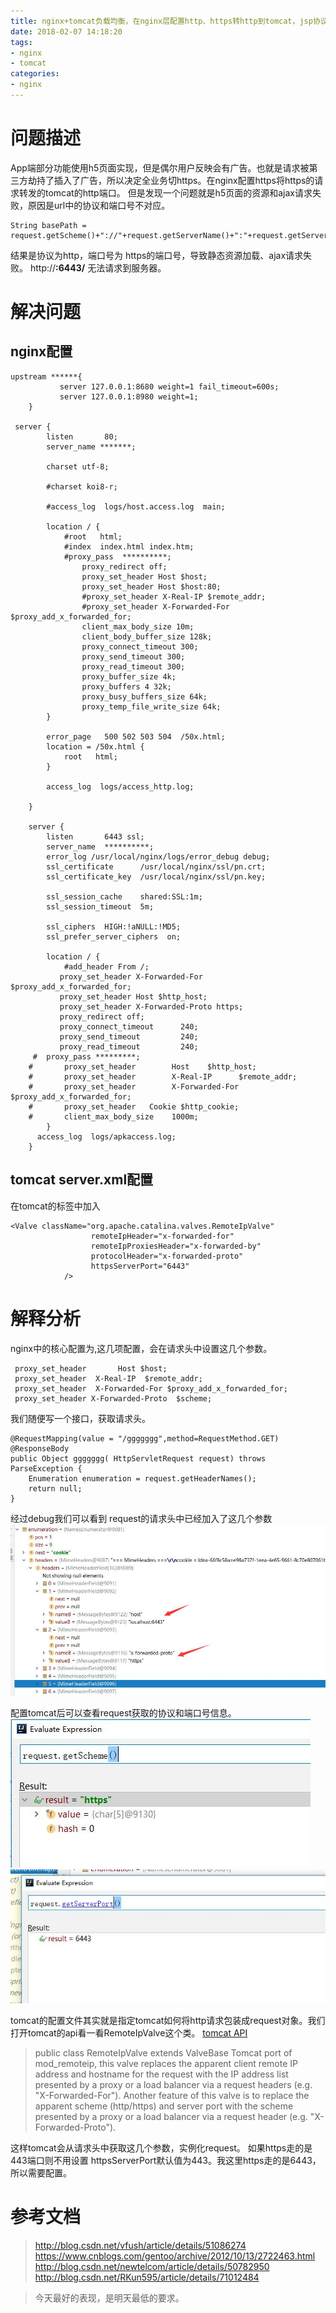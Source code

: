 ```yaml
---
title: nginx+tomcat负载均衡，在nginx层配置http、https转http到tomcat，jsp协议和端口号不对应问题
date: 2018-02-07 14:18:20
tags:
- nginx
- tomcat
categories:
- nginx
---
```


# 问题描述
App端部分功能使用h5页面实现，但是偶尔用户反映会有广告。也就是请求被第三方劫持了插入了广告，所以决定全业务切https。在nginx配置https将https的请求转发的tomcat的http端口。
但是发现一个问题就是h5页面的资源和ajax请求失败，原因是url中的协议和端口号不对应。
<!-- more -->
```
String basePath = request.getScheme()+"://"+request.getServerName()+":"+request.getServerPort()+path+"/";
```
结果是协议为http，端口号为 https的端口号，导致静态资源加载、ajax请求失败。
http://****:6443/**** 无法请求到服务器。

# 解决问题

## nginx配置
```
upstream ******{
           server 127.0.0.1:8680 weight=1 fail_timeout=600s;
           server 127.0.0.1:8980 weight=1;
    }

 server {
        listen       80;
        server_name *******;

        charset utf-8;

        #charset koi8-r;

        #access_log  logs/host.access.log  main;

        location / {
            #root   html;
            #index  index.html index.htm;
            #proxy_pass  **********;
                proxy_redirect off;
                proxy_set_header Host $host;
                proxy_set_header Host $host:80;
                #proxy_set_header X-Real-IP $remote_addr;
                #proxy_set_header X-Forwarded-For $proxy_add_x_forwarded_for;
                client_max_body_size 10m;
                client_body_buffer_size 128k;
                proxy_connect_timeout 300;
                proxy_send_timeout 300;
                proxy_read_timeout 300;
                proxy_buffer_size 4k;
                proxy_buffers 4 32k;
                proxy_busy_buffers_size 64k;
                proxy_temp_file_write_size 64k;
        }

        error_page   500 502 503 504  /50x.html;
        location = /50x.html {
            root   html;
        }

        access_log  logs/access_http.log;

    }

    server {
        listen       6443 ssl;
        server_name  **********;
        error_log /usr/local/nginx/logs/error_debug debug; 
        ssl_certificate      /usr/local/nginx/ssl/pn.crt;
        ssl_certificate_key  /usr/local/nginx/ssl/pn.key;
    
        ssl_session_cache    shared:SSL:1m;
        ssl_session_timeout  5m;
    
        ssl_ciphers  HIGH:!aNULL:!MD5;
        ssl_prefer_server_ciphers  on;
    
        location / {  
            #add_header From /;
           proxy_set_header X-Forwarded-For $proxy_add_x_forwarded_for;
           proxy_set_header Host $http_host;
           proxy_set_header X-Forwarded-Proto https;
           proxy_redirect off;
           proxy_connect_timeout      240;
           proxy_send_timeout         240;
           proxy_read_timeout         240;
	 #  proxy_pass *********;  
	#		proxy_set_header		Host	$http_host;
	#		proxy_set_header		X-Real-IP	   $remote_addr;
	#		proxy_set_header		X-Forwarded-For $proxy_add_x_forwarded_for;
	#		proxy_set_header   Cookie $http_cookie; 
	#		client_max_body_size	1000m; 
        } 
      access_log  logs/apkaccess.log;
    }
```

## tomcat server.xml配置

在tomcat的<Host>标签中加入
```
<Valve className="org.apache.catalina.valves.RemoteIpValve"  
                  remoteIpHeader="x-forwarded-for"  
                  remoteIpProxiesHeader="x-forwarded-by"  
                  protocolHeader="x-forwarded-proto"  
                  httpsServerPort="6443"
            />  
```

# 解释分析

nginx中的核心配置为,这几项配置，会在请求头中设置这几个参数。
```
 proxy_set_header       Host $host;  
 proxy_set_header  X-Real-IP  $remote_addr;  
 proxy_set_header  X-Forwarded-For $proxy_add_x_forwarded_for;  
 proxy_set_header X-Forwarded-Proto  $scheme;  
```
我们随便写一个接口，获取请求头。
```
@RequestMapping(value = "/ggggggg",method=RequestMethod.GET)
@ResponseBody
public Object ggggggg( HttpServletRequest request) throws ParseException {
	Enumeration enumeration = request.getHeaderNames();
	return null;
}
```

经过debug我们可以看到 request的请求头中已经加入了这几个参数  
![](https://raw.githubusercontent.com/Gengry/blogImage/master/20180207/1.jpg)  

配置tomcat后可以查看request获取的协议和端口号信息。
![](https://raw.githubusercontent.com/Gengry/blogImage/master/20180207/2.jpg)  
![](https://raw.githubusercontent.com/Gengry/blogImage/master/20180207/3.jpg)  

tomcat的配置文件其实就是指定tomcat如何将http请求包装成request对象。我们打开tomcat的api看一看RemoteIpValve这个类。
[tomcat API](http://tomcat.apache.org/tomcat-8.0-doc/api/org/apache/catalina/valves/RemoteIpValve.html)

> public class RemoteIpValve
> extends ValveBase
> Tomcat port of mod_remoteip, this valve replaces the apparent client remote IP address and hostname for the request with the IP address list presented by a proxy or a load balancer via a request headers (e.g. "X-Forwarded-For").
> Another feature of this valve is to replace the apparent scheme (http/https) and server port with the scheme presented by a proxy or a load balancer via a request header (e.g. "X-Forwarded-Proto").

这样tomcat会从请求头中获取这几个参数，实例化request。
如果https走的是443端口则不用设置 httpsServerPort默认值为443。我这里https走的是6443，所以需要配置。


# 参考文档

> http://blog.csdn.net/vfush/article/details/51086274
> https://www.cnblogs.com/gentoo/archive/2012/10/13/2722463.html
> http://blog.csdn.net/newtelcom/article/details/50782950
> http://blog.csdn.net/RKun595/article/details/71012484


<blockquote class="blockquote-center">今天最好的表现，是明天最低的要求。</blockquote>
















